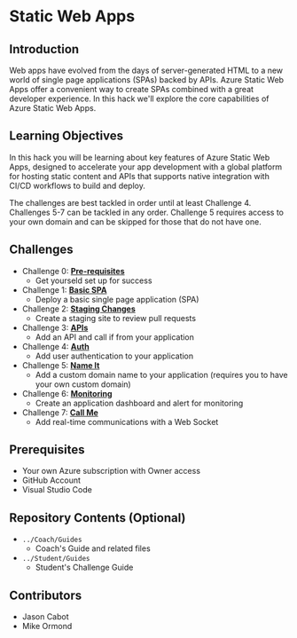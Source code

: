 # Static Web Apps
## Introduction
Web apps have evolved from the days of server-generated HTML to a new world of single page applications (SPAs) backed by APIs. Azure Static Web Apps offer a convenient way to create SPAs combined with a great developer experience. In this hack we'll explore the core capabilities of Azure Static Web Apps.  

## Learning Objectives
In this hack you will be learning about key features of Azure Static Web Apps, designed to accelerate your app development with a global platform for hosting static content and APIs that supports native integration with CI/CD workflows to build and deploy.

The challenges are best tackled in order until at least Challenge 4. Challenges 5-7 can be tackled in any order. Challenge 5 requires access to your own domain and can be skipped for those that do not have one.

## Challenges
- Challenge 0: **[Pre-requisites](Student/Challenge-00.md)**
   - Get yourseld set up for success
- Challenge 1: **[Basic SPA](Student/Challenge-01.md)**
   - Deploy a basic single page application (SPA)
- Challenge 2: **[Staging Changes](Student/Challenge-02.md)**
   - Create a staging site to review pull requests
- Challenge 3: **[APIs](Student/Challenge-03.md)**
   - Add an API and call if from your application
- Challenge 4: **[Auth](Student/Challenge-04.md)**
   - Add user authentication to your application
- Challenge 5: **[Name It](Student/Challenge-05.md)**
   - Add a custom domain name to your application (requires you to have your own custom domain)
- Challenge 6: **[Monitoring](Student/Challenge-06.md)**
   - Create an application dashboard and alert for monitoring
- Challenge 7: **[Call Me](Student/Challenge-07.md)**
   - Add real-time communications with a Web Socket
 
## Prerequisites
- Your own Azure subscription with Owner access
- GitHub Account
- Visual Studio Code

## Repository Contents (Optional)
- `../Coach/Guides`
  - Coach's Guide and related files
- `../Student/Guides`
  - Student's Challenge Guide

## Contributors
 - Jason Cabot
 - Mike Ormond
